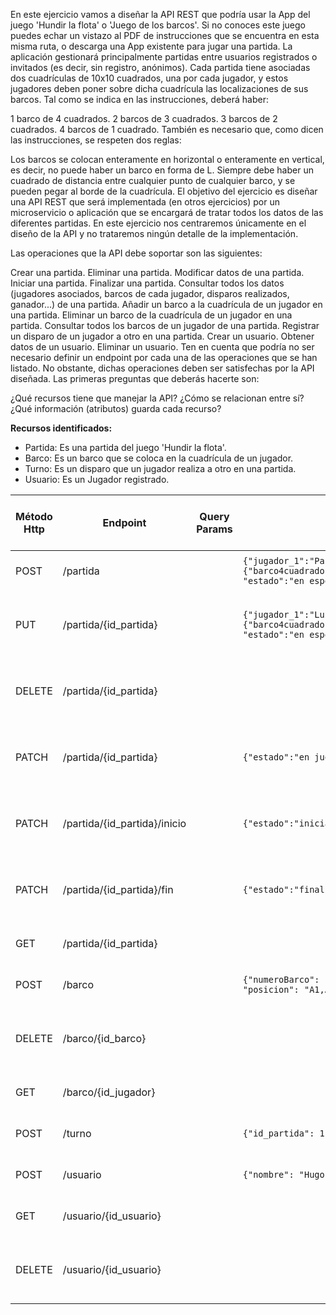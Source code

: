 En este ejercicio vamos a diseñar la API REST que podría usar la App del juego 'Hundir la flota' o 'Juego de los barcos'. Si no conoces este juego puedes echar un vistazo al PDF de instrucciones que se encuentra en esta misma ruta, o descarga una App existente para jugar una partida. La aplicación gestionará principalmente partidas entre usuarios registrados o invitados (es decir, sin registro, anónimos). Cada partida tiene asociadas dos cuadrículas de 10x10 cuadrados, una por cada jugador, y estos jugadores deben poner sobre dicha cuadrícula las localizaciones de sus barcos. Tal como se indica en las instrucciones, deberá haber:

1 barco de 4 cuadrados.
2 barcos de 3 cuadrados.
3 barcos de 2 cuadrados.
4 barcos de 1 cuadrado.
También es necesario que, como dicen las instrucciones, se respeten dos reglas:

Los barcos se colocan enteramente en horizontal o enteramente en vertical, es decir, no puede haber un barco en forma de L.
Siempre debe haber un cuadrado de distancia entre cualquier punto de cualquier barco, y se pueden pegar al borde de la cuadrícula.
El objetivo del ejercicio es diseñar una API REST que será implementada (en otros ejercicios) por un microservicio o aplicación que se encargará de tratar todos los datos de las diferentes partidas. En este ejercicio nos centraremos únicamente en el diseño de la API y no trataremos ningún detalle de la implementación.

Las operaciones que la API debe soportar son las siguientes:

Crear una partida.
Eliminar una partida.
Modificar datos de una partida.
Iniciar una partida.
Finalizar una partida.
Consultar todos los datos (jugadores asociados, barcos de cada jugador, disparos realizados, ganador...) de una partida.
Añadir un barco a la cuadrícula de un jugador en una partida.
Eliminar un barco de la cuadrícula de un jugador en una partida.
Consultar todos los barcos de un jugador de una partida.
Registrar un disparo de un jugador a otro en una partida.
Crear un usuario.
Obtener datos de un usuario.
Eliminar un usuario.
Ten en cuenta que podría no ser necesario definir un endpoint por cada una de las operaciones que se han listado. No obstante, dichas operaciones deben ser satisfechas por la API diseñada. Las primeras preguntas que deberás hacerte son:

¿Qué recursos tiene que manejar la API?
¿Cómo se relacionan entre sí?
¿Qué información (atributos) guarda cada recurso?

**Recursos identificados:**
- Partida: Es una partida del juego 'Hundir la flota'.
- Barco: Es un barco que se coloca en la cuadrícula de un jugador.
- Turno: Es un disparo que un jugador realiza a otro en una partida.
- Usuario: Es un Jugador registrado.


| Método Http  | Endpoint                     | Query Params | Cuerpo JSON de la petición                                                                                                                                                      | Respuesta JSON de la petición                                                                                                                                                                                                                      | Códigos HTTP de respuesta posibles     |
|--------------|------------------------------|--------------|---------------------------------------------------------------------------------------------------------------------------------------------------------------------------------|----------------------------------------------------------------------------------------------------------------------------------------------------------------------------------------------------------------------------------------------------|----------------------------------------|
| POST         | /partida                     |              | `{"jugador_1":"Paco","jugador_2":"hugo", "barcos":{"barco4cuadrados":2,"barcos3cuadrados":4,"barcos2cuadrados":6,"barcos1cuadrado":8}, "estado":"en espera"}`                   | `{   "id_partida": 1, "operacion_realizada": "creacion de partida", "resultado": "exito" }`                                                                                                                                                        | 200 OK, 400 Bad Request                |
| PUT          | /partida/{id_partida}        |              | `{"jugador_1":"Luis","jugador_2":"hugo@gmail.com", "barcos":{"barco4cuadrados":2,"barcos3cuadrados":4,"barcos2cuadrados":6,"barcos1cuadrado":8}, "estado":"en espera"}`         | `{   "operacion_realizada": "modificacion de partida", "resultado": "exito" }`                                                                                                                                                                     | 200 OK, 400 Bad Request, 404 Not Found |
| DELETE       | /partida/{id_partida}        |              |                                                                                                                                                                                 | `{   "operacion_realizada": "eliminacion de partida", "resultado": "exito" }`                                                                                                                                                                      | 200 OK, 400 Bad Request, 404 Not Found |
| PATCH        | /partida/{id_partida}        |              | `{"estado":"en juego"}`                                                                                                                                                         | `{   "operacion_realizada": "inicio de partida", "resultado": "exito" }`                                                                                                                                                                           | 200 OK, 400 Bad Request, 404 Not Found |
| PATCH        | /partida/{id_partida}/inicio |              | `{"estado":"iniciada"}`                                                                                                                                                         | `{   "operacion_realizada": "partida comenzada", "resultado": "exito" }`                                                                                                                                                                           | 200 OK, 400 Bad Request, 404 Not Found |
| PATCH        | /partida/{id_partida}/fin    |              | `{"estado":"finalizada", "ganador":"Luis"}`                                                                                                                                     | `{   "operacion_realizada": "fin de partida", "resultado": "exito", "ganador":"Luis", "duracion_de_partida":"30 minutos" }`                                                                                                                        | 200 OK, 400 Bad Request, 404 Not Found |
| GET          | /partida/{id_partida}        |              |                                                                                                                                                                                 | `{   "id_partida": 1, "jugador_1":"Paco","jugador_2":"hugo", "barcos":{"barco4cuadrados":2,"barcos3cuadrados":4,"barcos2cuadrados":6,"barcos1cuadrado":8}, "estado":"finalizada","ganador":"Luis", "duracion_de_partida":"30 minutos" }`           | 200 OK, 404 Not Found                  |
| POST         | /barco                       |              | `{"numeroBarco": 1, "id_jugador": "Paco", "tipo_barco": "barco4cuadrados", "posicion": "A1,A2,A3,A4"}`                                                                          | `{   "numeroBarco": 1, "operacion_realizada": "adicion de barco", "resultado": "exito" }`                                                                                                                                                          | 200 OK, 400 Bad Request                |
| DELETE       | /barco/{id_barco}            |              |                                                                                                                                                                                 | `{   "operacion_realizada": "eliminacion de barco", "resultado": "exito" }`                                                                                                                                                                        | 200 OK, 400 Bad Request, 404 Not Found |
| GET          | /barco/{id_jugador}          |              |                                                                                                                                                                                 | `{   "id_jugador": "Paco", "barcos":{"barco4cuadrados":2,"barcos3cuadrados":4,"barcos2cuadrados":6,"barcos1cuadrado":8} }`                                                                                                                         | 200 OK, 404 Not Found                  |
| POST         | /turno                       |              | `{"id_partida": 1, "id_jugador": "Paco", "posicion": "A1"}`                                                                                                                     | `{   "id_turno": 1, "operacion_realizada": "disparo realizado", "resultado": "agua" }`                                                                                                                                                             | 200 OK, 400 Bad Request                |
| POST         | /usuario                     |              | `{"nombre": "Hugo", "apellido": "Mcpato", "email": "hugo@gmail.com"}`                                                                                                           | `{   "id_usuario": "hugo@gmail.com", "operacion_realizada": "creacion de usuario", "resultado": "exito" }`                                                                                                                                         | 200 OK, 400 Bad Request                |
| GET          | /usuario/{id_usuario}        |              |                                                                                                                                                                                 | `{   "id_usuario": "hugo@gmail.com", "nombre": "Hugo", "apellido": "Mcpato"}`                                                                                                                                                                      | 200 OK, 404 Not Found                  |
| DELETE       | /usuario/{id_usuario}        |              |                                                                                                                                                                                 | `{   "operacion_realizada": "eliminacion de usuario hugo@gmail.com", "resultado": "exito" }`                                                                                                                                                       | 200 OK, 400 Bad Request, 404 Not Found |